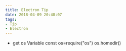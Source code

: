 ```yaml
---
title: Electron Tip
date: 2018-04-09 20:48:07
tags:
- Tip
- Electron
---
```

* get os Variable
const os=require("os")
os.homedir()
